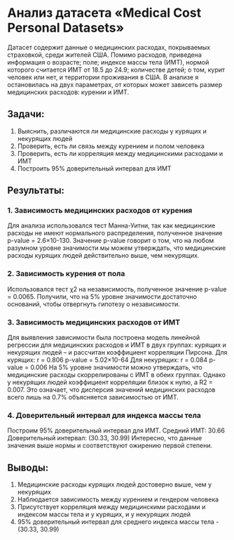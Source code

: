 # Анализ датасета «Medical Cost Personal Datasets»
Датасет содержит данные о медицинских расходах, покрываемых страховкой, среди жителей США. Помимо расходов, приведена информация о возрасте; поле; индексе массы тела (ИМТ), нормой которого считается ИМТ от 18.5 до 24.9; количестве детей; о том, курит человек или нет, и территории проживания в США.
В анализе я остановилась на двух параметрах, от которых может зависеть размер медицинских расходов: курении и ИМТ.
## Задачи:
1. Выяснить, различаются ли медицинские расходы у курящих и некурящих людей
2. Проверить, есть ли связь между курением и полом человека
3. Проверить, есть ли корреляция между медицинскими расходами и ИМТ
4. Построить 95% доверительный интервал для ИМТ
## Результаты:
### 1. Зависимость медицинских расходов от курения
Для анализа использовался тест Манна-Уитни, так как медицинские расходы не имеют нормального распределения, полученное значение p-value = 2.6×10-130.
Значение p-value говорит о том, что на любом разумном уровне значимости мы можем утверждать, что медицинские расходы курящих людей действительно выше, чем некурящих.
### 2. Зависимость курения от пола
Использовался тест χ2 на независимость, полученное значение p-value = 0.0065.
Получили, что на 5% уровне значимости достаточно оснований, чтобы отвергнуть гипотезу о независимости.
### 3. Зависимость медицинских расходов от ИМТ
Для выявления зависимости была построена модель линейной регрессии для медицинских расходов и ИМТ в двух группах: курящих и некурящих людей – и рассчитан коэффициент корреляции Пирсона.
Для курящих:
r = 0.806
p-value = 5.02×10-64
Для некурящих:
r = 0.084 p-value = 0.006
На 5% уровне значимости можно утверждать, что медицинские расходы скоррелированы с ИМТ в обеих группах. Однако у некурящих людей коэффициент корреляции близок к нулю, а R2 = 0.007. Это означает, что дисперсия значений медицинских расходов всего лишь на 0.7% объясняется зависимостью от ИМТ.
### 4. Доверительный интервал для индекса массы тела
Построим 95% доверительный интервал для ИМТ.
Средний ИМТ: 30.66
Доверительный интервал: (30.33, 30.99)
Интересно, что данные значения выше нормы и соответствуют ожирению первой степени.
## Выводы:
 1. Медицинские расходы курящих людей достоверно выше, чем у некурящих
2. Наблюдается зависимость между курением и гендером человека
3. Присутствует корреляция между медицинскими расходами и индексом массы тела
и у курящих, и у некурящих людей
4. 95% доверительный интервал для среднего индекса массы тела - (30.33, 30.99)
